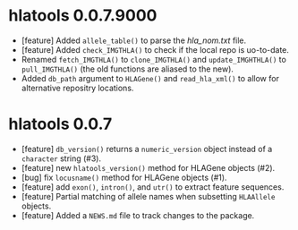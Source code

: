 # hlatools 0.0.7.9000

* [feature] Added `allele_table()` to parse the *hla_nom.txt* file.
* [feature] Added `check_IMGTHLA()` to check if the local repo is uo-to-date.
* Renamed `fetch_IMGTHLA()` to `clone_IMGTHLA()` and `update_IMGHTHLA()` to
  `pull_IMGTHLA()` (the old functions are aliased to the new).
* Added `db_path` argument to `HLAGene()` and `read_hla_xml()` to allow for
  alternative repositry locations.

# hlatools 0.0.7

* [feature] `db_version()` returns a `numeric_version` object instead of a `character` string (#3).
* [feature] new `hlatools_version()` method for HLAGene objects (#2).
* [bug] fix `locusname()` method for HLAGene objects (#1).
* [feature] add `exon()`, `intron()`, and `utr()` to extract feature sequences.
* [feature] Partial matching of allele names when subsetting `HLAAllele` objects.
* [feature] Added a `NEWS.md` file to track changes to the package.




